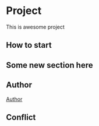 # Project
This is awesome project
## How to start
## Some new section here
## Author

[Author](author.md)
## Conflict
